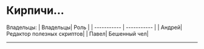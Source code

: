 # Кирпичи...
Владельцы:
| Владельцы| Роль |
| ----------- | ----------- |
| Андрей| Редактор полезных скриптов|
| Павел| Бешенный чел|
___